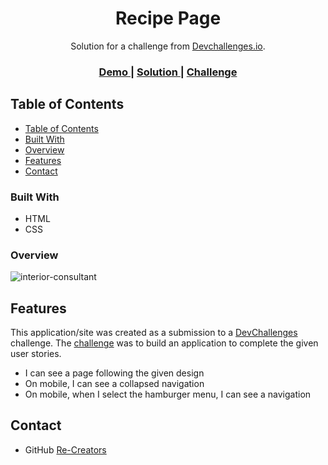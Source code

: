 <!-- Please update value in the {}  -->

<h1 align="center">Recipe Page</h1>

<div align="center">
   Solution for a challenge from  <a href="http://devchallenges.io" target="_blank">Devchallenges.io</a>.
</div>

<div align="center">
  <h3>
    <a href="https://interior-consultant-io.netlify.app/">
      Demo
    </a>
    <span> | </span>
    <a href="https://devchallenges.io/solutions/jRc9Cndzn1CR8ROM1yQt">
      Solution
    </a>
    <span> | </span>
    <a href="https://devchallenges.io/challenges/Jymh2b2FyebRTUljkNcb">
      Challenge
    </a>
  </h3>
</div>

<!-- TABLE OF CONTENTS -->

## Table of Contents

- [Table of Contents](#table-of-contents)  
- [Built With](#built-with)
- [Overview](#overview)
- [Features](#features)
- [Contact](#contact)


### Built With

<!-- This section should list any major frameworks that you built your project using. Here are a few examples.-->

- HTML
- CSS

### Overview
![interior-consultant](https://user-images.githubusercontent.com/51537231/130179905-4d7630b2-ac02-45d6-883f-382a165a3fdf.PNG)

## Features

<!-- List the features of your application or follow the template. Don't share the figma file here :) -->

This application/site was created as a submission to a [DevChallenges](https://devchallenges.io/challenges) challenge. The [challenge](https://devchallenges.io/challenges/rYyhwJAxMfES5jNQ9Ys) was to build an application to complete the given user stories.

- I can see a page following the given design
- On mobile, I can see a collapsed navigation
- On mobile, when I select the hamburger menu, I can see a navigation


## Contact

- GitHub [Re-Creators](https://github.com/Re-Creators)
